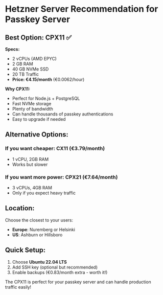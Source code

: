 # Hetzner Server Recommendation for Passkey Server

## Best Option: CPX11 ✅

**Specs:**
- 2 vCPUs (AMD EPYC)
- 2 GB RAM
- 40 GB NVMe SSD
- 20 TB Traffic
- **Price: €4.15/month** (€0.0062/hour)

**Why CPX11:**
- Perfect for Node.js + PostgreSQL
- Fast NVMe storage
- Plenty of bandwidth
- Can handle thousands of passkey authentications
- Easy to upgrade if needed

## Alternative Options:

### If you want cheaper: CX11 (€3.79/month)
- 1 vCPU, 2GB RAM
- Works but slower

### If you want more power: CPX21 (€7.64/month)
- 3 vCPUs, 4GB RAM
- Only if you expect heavy traffic

## Location:
Choose the closest to your users:
- **Europe**: Nuremberg or Helsinki
- **US**: Ashburn or Hillsboro

## Quick Setup:
1. Choose **Ubuntu 22.04 LTS**
2. Add SSH key (optional but recommended)
3. Enable backups (€0.83/month extra - worth it!)

The CPX11 is perfect for your passkey server and can handle production traffic easily!